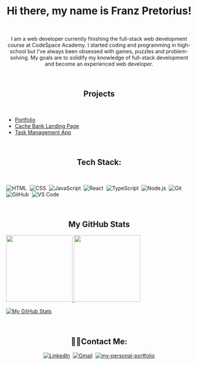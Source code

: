 <h1 align="center">Hi there, my name is Franz Pretorius!</h1>
<br>
<p align="center">  I am a web developer currently finishing the full-stack web development course at CodeSpace Academy. I started coding and programming in high-school but I've always been obsessed with games, puzzles and problem-solving. My goals are to solidify my knowledge of full-stack development and become an experienced web developer. 
</p>
</br>

<h2 align="center">Projects</h2>
<br>
<p align="center" >
  
- [Portfolio](https://franzpretoriusportfolio.netlify.app/)
- [Cache Bank Landing Page](https://sdf11franzpretorius.netlify.app/)
- [Task Management App](https://github.com/llfrigoll/FRAPRE440_WFO2401_GroupA_Franz-Pretorius_JSL11.git)
</p>
</br>

<h2 align="center">Tech Stack:</h2>&nbsp;
<br>
<p align="center">
  
  ![HTML](https://img.shields.io/badge/-HTML-333333?style=for-the-badge&logo=HTML5)&nbsp;
  ![CSS](https://img.shields.io/badge/-CSS-333333?style=for-the-badge&logo=CSS3&logoColor=1572B6)&nbsp;
  ![JavaScript](https://img.shields.io/badge/-JavaScript-333333?style=for-the-badge&logo=javascript)&nbsp;
  ![React](https://img.shields.io/badge/-React-333333?style=for-the-badge&logo=react)&nbsp;
  ![TypeScript](https://img.shields.io/badge/-TypeScript-333333?style=for-the-badge&logo=typescript)&nbsp;
  ![Node.js](https://img.shields.io/badge/-Node.js-333333?style=for-the-badge&logo=nodedotjs)&nbsp;
  ![Git](https://img.shields.io/badge/-Git-333333?style=for-the-badge&logo=git)&nbsp;
  ![GitHub](https://img.shields.io/badge/-GitHub-333333?style=for-the-badge&logo=github)&nbsp;
  ![VS Code](https://img.shields.io/badge/-VS%20Code-333333?style=for-the-badge&logo=visual-studio-code)&nbsp;
  
  
  </p>
</br>
<h2 align="center">My GitHub Stats</h2>
<p>
<a href="https://github.com/AVS1508">
  <img height="180em" src="https://github-readme-stats.vercel.app/api?username=llfrigoll&show_icons=true&theme=dark" />
</a>
<a href="https://github.com/AVS1508">
  <img height="180em" src="https://github-readme-stats-eight-theta.vercel.app/api/top-langs/?username=llfrigoll&theme=dark&layout=compact" />
</a>
</p>
<p>
  <a href="https://git.io/streak-stats"><img alt="My GitHub Stats" align="center" src="https://streak-stats.demolab.com?user=llfrigoll&theme=dark" alt="GitHub Streak" /></a>
</p>

<br>
<h2 align="center">🤙🏽Contact Me:</h2>
<p align="center">
<a href="www.linkedin.com/in/franz-pretorius-27b46b302"><img src="https://img.shields.io/badge/linkedin-blue.svg?&style=for-the-badge&logo=linkedin&logoColor=white" alt="LinkedIn" /></a>&nbsp;
<a href="mailto:franzj.pretorius.2003@gmail.com"><img src="https://img.shields.io/badge/gmail-red.svg?&style=for-the-badge&logo=gmail&logoColor=white" alt="Gmail"/></a>&nbsp;
<a href="https://franzpretoriusportfolio.netlify.app/"><img src="https://img.shields.io/badge/my%20website-navy.svg?&style=for-the-badge" alt="my-personal-portfolio"/></a>
</p>
</br>

